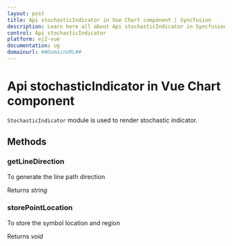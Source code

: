 ```yaml
---
layout: post
title: Api stochasticIndicator in Vue Chart component | Syncfusion
description: Learn here all about Api stochasticIndicator in Syncfusion Vue Chart component of Syncfusion Essential JS 2 and more.
control: Api stochasticIndicator 
platform: ej2-vue
documentation: ug
domainurl: ##DomainURL##
---
```


# Api stochasticIndicator in Vue Chart component

`StochasticIndicator` module is used to render stochastic indicator.

## Methods

### getLineDirection

To generate the line path direction

Returns *string*

### storePointLocation

To store the symbol location and region

Returns *void*
